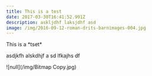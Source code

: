 ```yaml
---
title: This is a test
date: 2017-03-30T16:41:52.991Z
description: askljdhf laksjdhf asd
image: /img/2016-09-12-roman-drits-barnimages-004.jpg
---
```


This is a \*tset\*

asdjkfh alskdhjf a sd lfkajhs df

![null](/img/Bitmap Copy.jpg)

